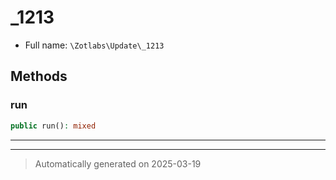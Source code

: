 
# _1213





* Full name: `\Zotlabs\Update\_1213`




## Methods


### run



```php
public run(): mixed
```












***


***
> Automatically generated on 2025-03-19
